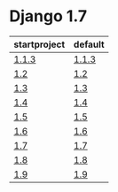 # Django 1.7 #

| startproject | default |
| --- | --- |
| [1.1.3](https://github.com/fmierlo/django-default-settings/blob/master/diff/1.7/startproject_1.1.3_1.7.diff) | [1.1.3](https://github.com/fmierlo/django-default-settings/blob/master/diff/1.7/default_1.1.3_1.7.diff) |
| [1.2](https://github.com/fmierlo/django-default-settings/blob/master/diff/1.7/startproject_1.2_1.7.diff) | [1.2](https://github.com/fmierlo/django-default-settings/blob/master/diff/1.7/default_1.2_1.7.diff) |
| [1.3](https://github.com/fmierlo/django-default-settings/blob/master/diff/1.7/startproject_1.3_1.7.diff) | [1.3](https://github.com/fmierlo/django-default-settings/blob/master/diff/1.7/default_1.3_1.7.diff) |
| [1.4](https://github.com/fmierlo/django-default-settings/blob/master/diff/1.7/startproject_1.4_1.7.diff) | [1.4](https://github.com/fmierlo/django-default-settings/blob/master/diff/1.7/default_1.4_1.7.diff) |
| [1.5](https://github.com/fmierlo/django-default-settings/blob/master/diff/1.7/startproject_1.5_1.7.diff) | [1.5](https://github.com/fmierlo/django-default-settings/blob/master/diff/1.7/default_1.5_1.7.diff) |
| [1.6](https://github.com/fmierlo/django-default-settings/blob/master/diff/1.7/startproject_1.6_1.7.diff) | [1.6](https://github.com/fmierlo/django-default-settings/blob/master/diff/1.7/default_1.6_1.7.diff) |
| [1.7](https://github.com/fmierlo/django-default-settings/blob/master/diff/1.7/startproject_1.7_1.7.diff) | [1.7](https://github.com/fmierlo/django-default-settings/blob/master/diff/1.7/default_1.7_1.7.diff) |
| [1.8](https://github.com/fmierlo/django-default-settings/blob/master/diff/1.7/startproject_1.8_1.7.diff) | [1.8](https://github.com/fmierlo/django-default-settings/blob/master/diff/1.7/default_1.8_1.7.diff) |
| [1.9](https://github.com/fmierlo/django-default-settings/blob/master/diff/1.7/startproject_1.9_1.7.diff) | [1.9](https://github.com/fmierlo/django-default-settings/blob/master/diff/1.7/default_1.9_1.7.diff) |
